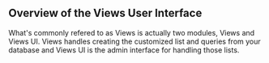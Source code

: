 ## Overview of the Views User Interface

What's commonly refered to as Views is actually two modules, Views and Views UI. Views handles creating the customized list and queries from your database and Views UI is the admin interface for handling those lists.



